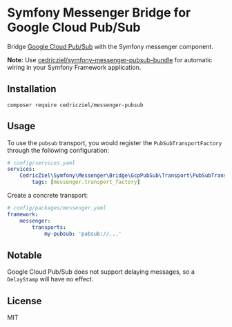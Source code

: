 # Symfony Messenger Bridge for Google Cloud Pub/Sub

Bridge [Google Cloud Pub/Sub](https://cloud.google.com/pubsub) with the Symfony messenger component.

**Note:** Use [cedricziel/symfony-messenger-pubsub-bundle](https://github.com/cedricziel/symfony-messenger-pubsub-bundle) for automatic wiring in your Symfony Framework application.

## Installation

```shell
composer require cedricziel/messenger-pubsub
```

## Usage

To use the `pubsub` transport, you would register the `PubSubTransportFactory` through the following configuration:

```yaml
# config/services.yaml
services:
    CedricZiel\Symfony\Messenger\Bridge\GcpPubSub\Transport\PubSubTransportFactory:
        tags: [messenger.transport_factory]
```

Create a concrete transport:

```yaml
# config/packages/messenger.yaml
framework:
    messenger:
        transports:
            my-pubsub: 'pubsub://...'
```

## Notable

Google Cloud Pub/Sub does not support delaying messages, so a `DelayStamp` will have no effect.

## License

MIT
